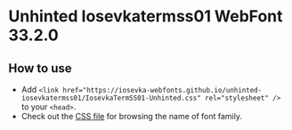 # Unhinted Iosevkatermss01 WebFont 33.2.0

## How to use

- Add `<link href="https://iosevka-webfonts.github.io/unhinted-iosevkatermss01/IosevkaTermSS01-Unhinted.css" rel="stylesheet" />` to your `<head>`.
- Check out the [CSS file](./IosevkaTermSS01-Unhinted.css) for browsing the name of font family.
